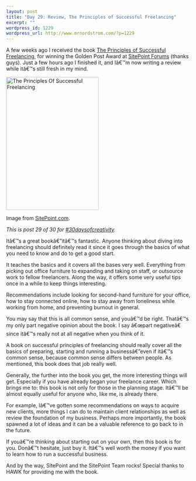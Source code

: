 ```yaml
--- 
layout: post
title: "Day 29: Review, The Principles of Successful Freelancing"
excerpt: ""
wordpress_id: 1229
wordpress_url: http://www.mrnordstrom.com/?p=1229
---
```

<p>A few weeks ago I received the book <a href="http://www.sitepoint.com/books/freelancer1">The Principles of Successful Freelancing</a>, for winning the Golden Post Award at <a href="http://www.sitepoint.com/forums">SitePoint Forums</a> (thanks guys). Just a few hours ago I finished it, and Iâ€™m now writing a review while itâ€™s still fresh in my mind.</p>
<!--more-->
<img src="http://www.mrnordstrom.com/wp-content/uploads/2010/06/The-Principles-Of-Successful-Freelancing.png" alt="The Principles Of Successful Freelancing" title="The Principles Of Successful Freelancing" width="253" height="362" class="alignnone size-full wp-image-1231 no-border" />
<p>Image from <a href="http://www.sitepoint.com/books/freelancer1/">SitePoint.com</a>.</p>
<p><em>This is post 29 of 30 for <a href="http://30daysofcreativity.com/">#30daysofcreativity</a>.</em></p>
<p>Itâ€™s a great bookâ€”itâ€™s fantastic. Anyone thinking about diving into freelancing should definitely read it since it goes through the basics of what you need to know and do to get a good start.</p>
<p>It teaches the basics and it covers all the bases very well. Everything from picking out office furniture to expanding and taking on staff, or outsource work to fellow freelancers. Along the way, it offers some very useful tips once in a while to keep things interesting.</p>
<p>Recommendations include looking for second-hand furniture for your office, how to stay connected online, how to stay away from loneliness while working from home, and preventing burnout in general.</p>
<p>You may say that this is all common sense, and youâ€™d be right. Thatâ€™s my only part negative opinion about the book. I say â€œpart negativeâ€ since itâ€™s really not at all negative when you think of it.</p>
<p>A book on successful principles of freelancing should really cover all the basics of preparing, starting and running a businessâ€”even if itâ€™s common sense, because common sense differs between people. As mentioned, this book does that job really well.</p>
<p>Generally, the further into the book you get, the more interesting things will get. Especially if you have already began your freelance career. Which brings me to: this book is not only for those in the planning stage. Itâ€™ll be almost equally useful for anyone who, like me, is already there.</p>
<p>For example, Iâ€™ve gotten some recommendations on ways to acquire new clients, more things I can do to maintain client relationships as well as review the foundation of my business. Perhaps more importantly, the book spawned a lot of ideas and it can be a valuable reference to go back to in the future.</p>
<p>If youâ€™re thinking about starting out on your own, then this book is for you. Donâ€™t hesitate, just buy it. Itâ€™s well worth the money if you want to learn how to run a successful business.</p>
<p>And by the way, SitePoint and the SitePoint Team rocks! Special thanks to HAWK for providing me with the book.</p>
